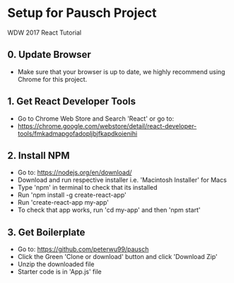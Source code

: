 
# Setup for Pausch Project
WDW 2017 React Tutorial

## 0. Update Browser
- Make sure that your browser is up to date, we highly recommend using Chrome for this project.

## 1. Get React Developer Tools
- Go to Chrome Web Store and Search 'React' or go to:
- https://chrome.google.com/webstore/detail/react-developer-tools/fmkadmapgofadopljbjfkapdkoienihi

## 2. Install NPM
- Go to: https://nodejs.org/en/download/
- Download and run respective installer i.e. 'Macintosh Installer' for Macs
- Type 'npm' in terminal to check that its installed
- Run 'npm install -g create-react-app'
- Run 'create-react-app my-app'
- To check that app works, run 'cd my-app' and then 'npm start'

## 3. Get Boilerplate
- Go to: https://github.com/peterwu99/pausch
- Click the Green 'Clone or download' button and click 'Download Zip'
- Unzip the downloaded file
- Starter code is in 'App.js' file
